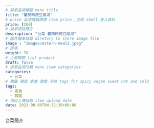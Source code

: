 ```yaml
---
# 菜單品項標題 menu title 
title: "蕃茄時蔬豆腐湯"
# price 品項價錢標價 item price ,交給 shell 差入資料
price: [260] 
# 菜單項目簡介 
description: "台菜 蕃茄時蔬豆腐湯"
# 圖片檔案目錄 diretory to store image file
image : "images/estern-meal2.jpeg"
# 排序
weight: 78 
# 上架開關 list product 
draft: false
# 菜單品項分類 menu item categories 
categories:
  - 台菜
# 標籤 辣度 素食 甜食 冷熱 tags for spicy vegan sweet hot and cold 
tags:
  - 素食
  - 辣度
# 項目上傳日期 item upload date 
date: 2023-08-09T04:32:38+08:00
---
```


台菜簡介
